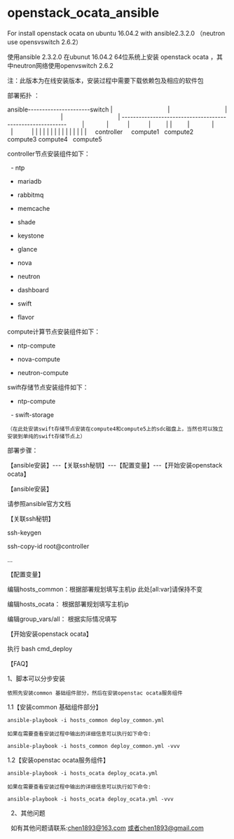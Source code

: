 # openstack_ocata_ansible

For install openstack ocata on ubuntu 16.04.2 with ansible2.3.2.0 （neutron use opensvswitch 2.6.2）

使用ansible 2.3.2.0 在ubunut 16.04.2 64位系统上安装 openstack ocata ，其中neutron网络使用openvswitch 2.6.2

注：此版本为在线安装版本，安装过程中需要下载依赖包及相应的软件包

部署拓扑 ：

ansible----------------------switch
                                |
                                |
                                |
                                |
                                |
         ----------------------------------------------------------
         |              |           |           |         |        |
         |              |           |           |         |        |
         |              |           |           |         |        |
         |              |           |           |         |        |
     controller     compute1   compute2     compute3  compute4   compute5
     
controller节点安装组件如下：

   - ntp
   
   - mariadb
   
   - rabbitmq
   
   - memcache
   
   - shade
   
   - keystone
   
   - glance
   
   - nova
   
   - neutron
   
   - dashboard
   
   - swift
   
   - flavor
        
compute计算节点安装组件如下： 

   - ntp-compute
   
   - nova-compute
   
   - neutron-compute
   
swift存储节点安装组件如下：

   - ntp-compute
   
   - swift-storage 
   
    （在此处安装swift存储节点安装在compute4和compute5上的sdc磁盘上，当然也可以独立安装到单纯的swift存储节点上）

部署步骤：

【ansible安装】---【关联ssh秘钥】---【配置变量】---【开始安装openstack ocata】

【ansible安装】

 请参照ansible官方文档
 
【关联ssh秘钥】

 ssh-keygen
 
 ssh-copy-id root@controller 
 
 ...
 
【配置变量】

 编辑hosts_common：根据部署规划填写主机ip 此处[all:var]请保持不变
 
 编辑hosts_ocata： 根据部署规划填写主机ip
 
 编辑group_vars/all： 根据实际情况填写
 
【开始安装openstack ocata】

 执行 bash cmd_deploy
 
 【FAQ】
 
 1、脚本可以分步安装
 
    依照先安装common 基础组件部分，然后在安装openstac ocata服务组件
    
 1.1【安装common 基础组件部分】
 
    ansible-playbook -i hosts_common deploy_common.yml
    
    如果在需要查看安装过程中输出的详细信息可以执行如下命令:
    
    ansible-playbook -i hosts_common deploy_common.yml -vvv
    
 1.2【安装openstac ocata服务组件】
 
    ansible-playbook -i hosts_ocata deploy_ocata.yml
    
    如果在需要查看安装过程中输出的详细信息可以执行如下命令:
    
    ansible-playbook -i hosts_ocata deploy_ocata.yml -vvv
   
2、其他问题

   如有其他问题请联系:chen1893@163.com 或者chen1893@gmail.com




     
     
     
     
